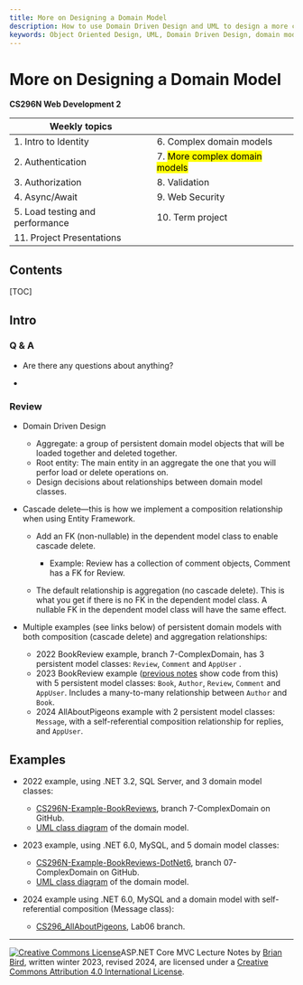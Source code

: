 ```yaml
---
title: More on Designing a Domain Model
description: How to use Domain Driven Design and UML to design a more complex domain model. How to write a model so Entity Framework enables cascade deletes of related data in the database.
keywords: Object Oriented Design, UML, Domain Driven Design, domain model, Entity Framework, related data, cascade delete
---
```

<h1>More on Designing a Domain Model</h1>

**CS296N Web Development 2**

| Weekly topics                   |                                            |
| ------------------------------- | ------------------------------------------ |
| 1. Intro to Identity            | 6. Complex domain models                   |
| 2. Authentication               | 7. <mark>More complex domain models</mark> |
| 3. Authorization                | 8. Validation                              |
| 4. Async/Await                  | 9. Web Security                            |
| 5. Load testing and performance | 10. Term project                           |
| 11. Project Presentations       |                                            |

## Contents

[TOC]

## Intro

### Q & A

- Are there any questions about anything?

- 

### Review

- Domain Driven Design

  - Aggregate: a group of persistent domain model objects that will be loaded together and deleted together.
  - Root entity: The main entity in an aggregate the one that you will perfor load or delete operations on.
  - Design decisions about relationships between domain model classes.

- Cascade delete&mdash;this is how we implement a composition relationship when using Entity Framework.
  - Add an FK (non-nullable) in the dependent model class to enable cascade delete.
    - Example: Review has a collection of comment objects, Comment has a FK for Review.

  - The default relationship is aggregation (no cascade delete). This is what you get if there is no FK in the dependent model class. A nullable FK in the dependent model class will have the same effect.

- Multiple examples (see links below) of persistent domain models with both composition (cascade delete) and aggregation relationships:

  - 2022 BookReview example, branch 7-ComplexDomain, has 3 persistent model classes: `Review`, `Comment` and `AppUser` .
  - 2023 BookReview example ([previous notes](CS296N-LN-WK05-D1-ComplexDomain.html) show code from this) with 5 persistent model classes: `Book`, `Author`, `Review`, `Comment` and `AppUser`. Includes a many-to-many relationship between `Author` and `Book`.
  - 2024 AllAboutPigeons example with 2 persistent model classes: `Message`, with a self-referential composition relationship for replies, and `AppUser`.

## Examples

- 2022 example, using .NET 3.2, SQL Server, and 3 domain model classes:
    - [CS296N-Example-BookReviews](https://github.com/LCC-CIT/CS296N-Example-BookReviews/tree/7-ComplexDomain/BookReviews/BookReviews/Models), branch 7-ComplexDomain on GitHub.
    - [UML class diagram](https://github.com/LCC-CIT/CS296N-Example-BookReviews/blob/7-ComplexDomain/BookReviews/Docs/BookReviewsComplexDomainModel.pdf) of the domain model.

- 2023 example, using .NET 6.0, MySQL, and 5 domain model classes:
    -  [CS296N-Example-BookReviews-DotNet6](https://github.com/LCC-CIT/CS296N-Example-BookReviews/tree/7-ComplexDomain/BookReviews/BookReviews/Models), branch 07-ComplexDomain on GitHub.
    - [UML class diagram](https://github.com/LCC-CIT/CS296N-Example-BookReviews-DotNet6/blob/07-ComplexDomain/Docs/BookReviewsDomainModel.pdf) of the domain model.
- 2024 example using .NET 6.0, MySQL and a domain model with self-referential composition (Message class):
  - [CS296_AllAboutPigeons](https://github.com/ProfBird/CS296_AllAboutPigeons/tree/Lab06), Lab06 branch.



-----

 [![Creative Commons License](https://i.creativecommons.org/l/by/4.0/88x31.png)](http://creativecommons.org/licenses/by/4.0/)ASP.NET Core MVC Lecture Notes by [Brian Bird](https://profbird.dev), written winter 2023, revised <time>2024</time>, are licensed under a [Creative Commons Attribution 4.0 International License](http://creativecommons.org/licenses/by/4.0/). 
